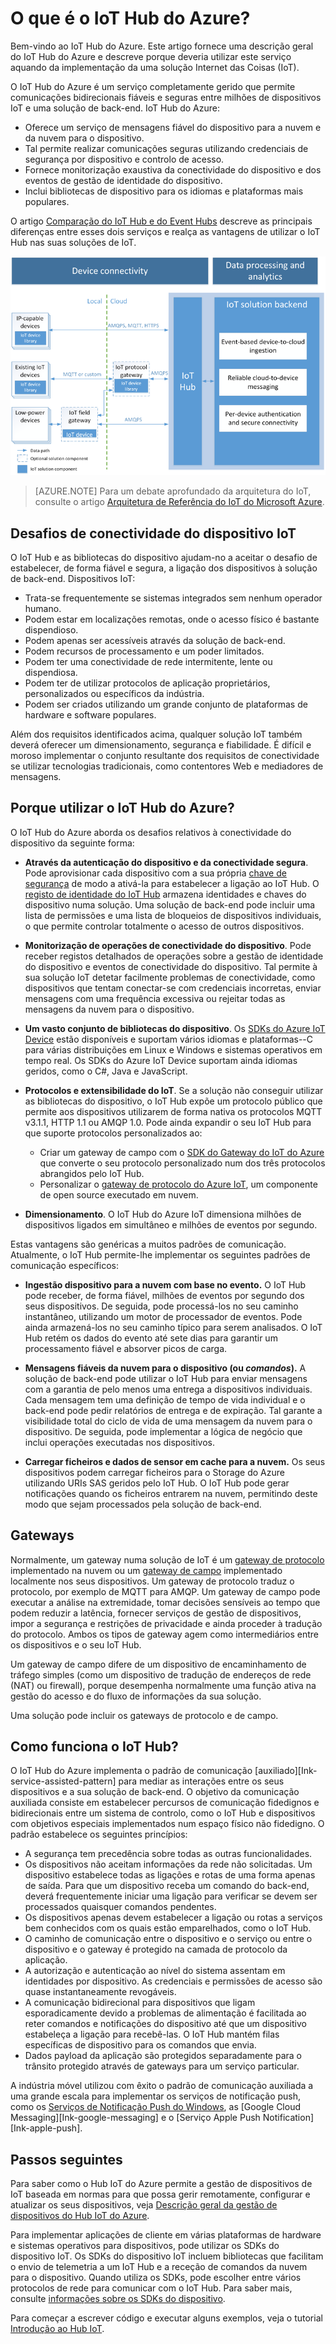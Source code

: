 <properties
 pageTitle="Descrição geral do IoT Hub do Azure | Microsoft Azure"
 description="Descrição geral do serviço de IoT Hub do Azure: o que a conectividade do dispositivo IoT Hub, os padrões de comunicação da Internet das Coisas e o padrão de comunicação auxiliado"
 services="iot-hub"
 documentationCenter=""
 authors="dominicbetts"
 manager="timlt"
 editor=""/>

<tags
 ms.service="iot-hub"
 ms.devlang="na"
 ms.topic="get-started-article"
 ms.tgt_pltfrm="na"
 ms.workload="na"
 ms.date="06/06/2016"
 ms.author="dobett"/>

# O que é o IoT Hub do Azure?

Bem-vindo ao IoT Hub do Azure. Este artigo fornece uma descrição geral do IoT Hub do Azure e descreve porque deveria utilizar este serviço aquando da implementação da uma solução Internet das Coisas (IoT).

O IoT Hub do Azure é um serviço completamente gerido que permite comunicações bidirecionais fiáveis e seguras entre milhões de dispositivos IoT e uma solução de back-end. IoT Hub do Azure:

- Oferece um serviço de mensagens fiável do dispositivo para a nuvem e da nuvem para o dispositivo.
- Tal permite realizar comunicações seguras utilizando credenciais de segurança por dispositivo e controlo de acesso.
- Fornece monitorização exaustiva da conectividade do dispositivo e dos eventos de gestão de identidade do dispositivo.
- Inclui bibliotecas de dispositivo para os idiomas e plataformas mais populares.

O artigo [Comparação do IoT Hub e do Event Hubs][Ink-compare] descreve as principais diferenças entre esses dois serviços e realça as vantagens de utilizar o IoT Hub nas suas soluções de IoT.

![O IoT Hub do Azure como um gateway em nuvem da solução Internet das Coisas][img-architecture]

> [AZURE.NOTE] Para um debate aprofundado da arquitetura do IoT, consulte o artigo [Arquitetura de Referência do IoT do Microsoft Azure][Ink refarch].

## Desafios de conectividade do dispositivo IoT

O IoT Hub e as bibliotecas do dispositivo ajudam-no a aceitar o desafio de estabelecer, de forma fiável e segura, a ligação dos dispositivos à solução de back-end. Dispositivos IoT:

- Trata-se frequentemente se sistemas integrados sem nenhum operador humano.
- Podem estar em localizações remotas, onde o acesso físico é bastante dispendioso.
- Podem apenas ser acessíveis através da solução de back-end.
- Podem recursos de processamento e um poder limitados.
- Podem ter uma conectividade de rede intermitente, lente ou dispendiosa.
- Podem ter de utilizar protocolos de aplicação proprietários, personalizados ou específicos da indústria.
- Podem ser criados utilizando um grande conjunto de plataformas de hardware e software populares.

Além dos requisitos identificados acima, qualquer solução IoT também deverá oferecer um dimensionamento, segurança e fiabilidade. É difícil e moroso implementar o conjunto resultante dos requisitos de conectividade se utilizar tecnologias tradicionais, como contentores Web e mediadores de mensagens.

## Porque utilizar o IoT Hub do Azure?

O IoT Hub do Azure aborda os desafios relativos à conectividade do dispositivo da seguinte forma:

-   **Através da autenticação do dispositivo e da conectividade segura**. Pode aprovisionar cada dispositivo com a sua própria [chave de segurança][Ink-devguide-security] de modo a ativá-la para estabelecer a ligação ao IoT Hub. O [registo de identidade do IoT Hub][Ink-devguide-identityregistry] armazena identidades e chaves do dispositivo numa solução. Uma solução de back-end pode incluir uma lista de permissões e uma lista de bloqueios de dispositivos individuais, o que permite controlar totalmente o acesso de outros dispositivos.

-   **Monitorização de operações de conectividade do dispositivo**. Pode receber registos detalhados de operações sobre a gestão de identidade do dispositivo e eventos de conectividade do dispositivo. Tal permite à sua solução IoT detetar facilmente problemas de conectividade, como dispositivos que tentam conectar-se com credenciais incorretas, enviar mensagens com uma frequência excessiva ou rejeitar todas as mensagens da nuvem para o dispositivo.

-   **Um vasto conjunto de bibliotecas do dispositivo**. Os [SDKs do Azure IoT Device][Ink-dispositivo-sdks] estão disponíveis e suportam vários idiomas e plataformas--C para várias distribuições em Linux e Windows e sistemas operativos em tempo real. Os SDKs do Azure IoT Device suportam ainda idiomas geridos, como o C#, Java e JavaScript.

-   **Protocolos e extensibilidade do IoT**. Se a solução não conseguir utilizar as bibliotecas do dispositivo, o IoT Hub expõe um protocolo público que permite aos dispositivos utilizarem de forma nativa os protocolos MQTT v3.1.1, HTTP 1.1 ou AMQP 1.0.  Pode ainda expandir o seu IoT Hub para que suporte protocolos personalizados ao:

    - Criar um gateway de campo com o [SDK do Gateway do IoT do Azure][lnk-gateway-sdk] que converte o seu protocolo personalizado num dos três protocolos abrangidos pelo IoT Hub. 
    - Personalizar o [gateway de protocolo do Azure IoT][protocol-gateway], um componente de open source executado em nuvem.

-   **Dimensionamento**. O IoT Hub do Azure IoT dimensiona milhões de dispositivos ligados em simultâneo e milhões de eventos por segundo.

Estas vantagens são genéricas a muitos padrões de comunicação. Atualmente, o IoT Hub permite-lhe implementar os seguintes padrões de comunicação específicos:

-   **Ingestão dispositivo para a nuvem com base no evento.** O IoT Hub pode receber, de forma fiável, milhões de eventos por segundo dos seus dispositivos. De seguida, pode processá-los no seu caminho instantâneo, utilizando um motor de processador de eventos. Pode ainda armazená-los no seu caminho típico para serem analisados. O IoT Hub retém os dados do evento até sete dias para garantir um processamento fiável e absorver picos de carga.

-   **Mensagens fiáveis da nuvem para o dispositivo (ou *comandos*).** A solução de back-end pode utilizar o IoT Hub para enviar mensagens com a garantia de pelo menos uma entrega a dispositivos individuais. Cada mensagem tem uma definição de tempo de vida individual e o back-end pode pedir relatórios de entrega e de expiração. Tal garante a visibilidade total do ciclo de vida de uma mensagem da nuvem para o dispositivo. De seguida, pode implementar a lógica de negócio que inclui operações executadas nos dispositivos.

-   **Carregar ficheiros e dados de sensor em cache para a nuvem.** Os seus dispositivos podem carregar ficheiros para o Storage do Azure utilizando URIs SAS geridos pelo IoT Hub. O IoT Hub pode gerar notificações quando os ficheiros entrarem na nuvem, permitindo deste modo que sejam processados pela solução de back-end.

## Gateways

Normalmente, um gateway numa solução de IoT é um [gateway de protocolo][Ink-gateway] implementado na nuvem ou um [gateway de campo][gateway-field-gateway] implementado localmente nos seus dispositivos. Um gateway de protocolo traduz o protocolo, por exemplo de MQTT para AMQP. Um gateway de campo pode executar a análise na extremidade, tomar decisões sensíveis ao tempo que podem reduzir a latência, fornecer serviços de gestão de dispositivos, impor a segurança e restrições de privacidade e ainda proceder à tradução do protocolo. Ambos os tipos de gateway agem como intermediários entre os dispositivos e o seu IoT Hub.

Um gateway de campo difere de um dispositivo de encaminhamento de tráfego simples (como um dispositivo de tradução de endereços de rede (NAT) ou firewall), porque desempenha normalmente uma função ativa na gestão do acesso e do fluxo de informações da sua solução.

Uma solução pode incluir os gateways de protocolo e de campo.

## Como funciona o IoT Hub?

O IoT Hub do Azure implementa o padrão de comunicação [auxiliado][Ink-service-assisted-pattern] para mediar as interações entre os seus dispositivos e a sua solução de back-end. O objetivo da comunicação auxiliada consiste em estabelecer percursos de comunicação fidedignos e bidirecionais entre um sistema de controlo, como o IoT Hub e dispositivos com objetivos especiais implementados num espaço físico não fidedigno. O padrão estabelece os seguintes princípios:

- A segurança tem precedência sobre todas as outras funcionalidades.
- Os dispositivos não aceitam informações da rede não solicitadas. Um dispositivo estabelece todas as ligações e rotas de uma forma apenas de saída. Para que um dispositivo receba um comando do back-end, deverá frequentemente iniciar uma ligação para verificar se devem ser processados quaisquer comandos pendentes.
- Os dispositivos apenas devem estabelecer a ligação ou rotas a serviços bem conhecidos com os quais estão emparelhados, como o IoT Hub.
- O caminho de comunicação entre o dispositivo e o serviço ou entre o dispositivo e o gateway é protegido na camada de protocolo da aplicação.
- A autorização e autenticação ao nível do sistema assentam em identidades por dispositivo. As credenciais e permissões de acesso são quase instantaneamente revogáveis.
- A comunicação bidirecional para dispositivos que ligam esporadicamente devido a problemas de alimentação é facilitada ao reter comandos e notificações do dispositivo até que um dispositivo estabeleça a ligação para recebê-las. O IoT Hub mantém filas específicas de dispositivo para os comandos que envia.
- Dados payload da aplicação são protegidos separadamente para o trânsito protegido através de gateways para um serviço particular.

A indústria móvel utilizou com êxito o padrão de comunicação auxiliada a uma grande escala para implementar os serviços de notificação push, como os [Serviços de Notificação Push do Windows][Ink-wns], as [Google Cloud Messaging][Ink-google-messaging] e o [Serviço Apple Push Notification][Ink-apple-push].

## Passos seguintes

Para saber como o Hub IoT do Azure permite a gestão de dispositivos de IoT baseada em normas para que possa gerir remotamente, configurar e atualizar os seus dispositivos, veja [Descrição geral da gestão de dispositivos do Hub IoT do Azure][lnk-device-management].

Para implementar aplicações de cliente em várias plataformas de hardware e sistemas operativos para dispositivos, pode utilizar os SDKs do dispositivo IoT. Os SDKs do dispositivo IoT incluem bibliotecas que facilitam o envio de telemetria a um IoT Hub e a receção de comandos da nuvem para o dispositivo. Quando utiliza os SDKs, pode escolher entre vários protocolos de rede para comunicar com o IoT Hub. Para saber mais, consulte [informações sobre os SDKs do dispositivo][Ink-dispositivo-sdks].

Para começar a escrever código e executar alguns exemplos, veja o tutorial [Introdução ao Hub IoT][Ink get-started].

[img-architecture]: media/iot-hub-what-is-iot-hub/hubarchitecture.png


[Ink get-started]: iot-hub-csharp-csharp-getstarted.md
[lnk-connect-device]: https://azure.microsoft.com/develop/iot/
[lnk-d2c]: iot-hub-csharp-csharp-process-d2c.md
[protocol-gateway]: https://github.com/Azure/azure-iot-protocol-gateway/blob/master/README.md
[lnk-service-assisted-pattern]: http://blogs.msdn.com/b/clemensv/archive/2014/02/10/service-assisted-communication-for-connected-devices.aspx "Comunicação auxiliada, mensagem de blogue por Clemens Vasters"
[Ink-compare]: iot-hub-compare-event-hubs.md
[Ink-gateway]: iot-hub-protocol-gateway.md
[gateway-field-gateway]: iot-hub-guidance.md#field-gateways
[Ink-devguide-identityregistry]: iot-hub-devguide.md#identityregistry
[Ink-devguide-security]: iot-hub-devguide.md#security
[Ink-wns]: https://msdn.microsoft.com/library/windows/apps/mt187203.aspx
[lnk-google-messaging]: https://developers.google.com/cloud-messaging/
[lnk-apple-push]: https://developer.apple.com/library/ios/documentation/NetworkingInternet/Conceptual/RemoteNotificationsPG/Chapters/ApplePushService.html#//apple_ref/doc/uid/TP40008194-CH100-SW9
[Ink-dispositivo-sdks]: https://github.com/Azure/azure-iot-sdks
[Ink refarch]: http://download.microsoft.com/download/A/4/D/A4DAD253-BC21-41D3-B9D9-87D2AE6F0719/Microsoft_Azure_IoT_Reference_Architecture.pdf
[lnk-gateway-sdk]: https://github.com/Azure/azure-iot-gateway-sdk
[lnk-device-management]: iot-hub-device-management-overview.md



<!--HONumber=Aug16_HO1-->


